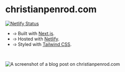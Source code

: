 # christianpenrod.com

[![Netlify Status](https://api.netlify.com/api/v1/badges/fe167fcf-b790-4f9a-8ac1-fe05a6276286/deploy-status)](https://app.netlify.com/sites/christianpenrod/deploys)

- ➩ Built with [Next.js](https://nextjs.org/docs).
- ➩ Hosted with [Netlify](https://netlify.com/docs).
- ➩ Styled with [Tailwind CSS](https://tailwindcss.com/).

<br />

![A screenshot of a blog post on christianpenrod.com](https://user-images.githubusercontent.com/53282218/192408376-d418bdf5-53b9-469b-a8d6-141a3f06baf6.png)
